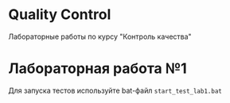 # Quality Control
Лабораторные работы по курсу "Контроль качества"

# Лабораторная работа №1
Для запуска тестов используйте bat-файл `start_test_lab1.bat`
